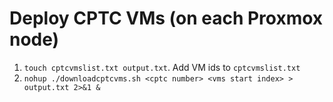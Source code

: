 # Deploy CPTC VMs (on each Proxmox node) 
1) `touch cptcvmslist.txt output.txt`. Add VM ids to `cptcvmslist.txt`
2) `nohup ./downloadcptcvms.sh <cptc number> <vms start index> > output.txt 2>&1 &`

